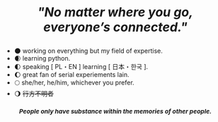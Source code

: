 # <p align="center">*"No matter where you go, everyone’s connected."*</p>

- 🌑 working on everything but my field of expertise.
- 🌒 learning python.
- 🌓 speaking [ PL・EN ] learning [ 日本・한국 ].
- 🌔 great fan of serial experiements lain.
- 🌕 she/her, he/him, whichever you prefer.
- 🌖 ~~行方不明者~~

### <p align="center"><sub>*People only have substance within the memories of other people.*</sub></p>


